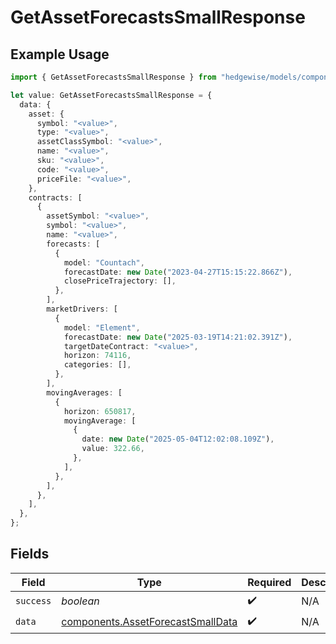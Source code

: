 # GetAssetForecastsSmallResponse

## Example Usage

```typescript
import { GetAssetForecastsSmallResponse } from "hedgewise/models/components";

let value: GetAssetForecastsSmallResponse = {
  data: {
    asset: {
      symbol: "<value>",
      type: "<value>",
      assetClassSymbol: "<value>",
      name: "<value>",
      sku: "<value>",
      code: "<value>",
      priceFile: "<value>",
    },
    contracts: [
      {
        assetSymbol: "<value>",
        symbol: "<value>",
        name: "<value>",
        forecasts: [
          {
            model: "Countach",
            forecastDate: new Date("2023-04-27T15:15:22.866Z"),
            closePriceTrajectory: [],
          },
        ],
        marketDrivers: [
          {
            model: "Element",
            forecastDate: new Date("2025-03-19T14:21:02.391Z"),
            targetDateContract: "<value>",
            horizon: 74116,
            categories: [],
          },
        ],
        movingAverages: [
          {
            horizon: 650817,
            movingAverage: [
              {
                date: new Date("2025-05-04T12:02:08.109Z"),
                value: 322.66,
              },
            ],
          },
        ],
      },
    ],
  },
};
```

## Fields

| Field                                                                                  | Type                                                                                   | Required                                                                               | Description                                                                            |
| -------------------------------------------------------------------------------------- | -------------------------------------------------------------------------------------- | -------------------------------------------------------------------------------------- | -------------------------------------------------------------------------------------- |
| `success`                                                                              | *boolean*                                                                              | :heavy_check_mark:                                                                     | N/A                                                                                    |
| `data`                                                                                 | [components.AssetForecastSmallData](../../models/components/assetforecastsmalldata.md) | :heavy_check_mark:                                                                     | N/A                                                                                    |